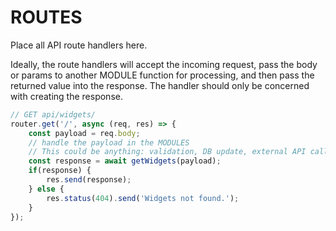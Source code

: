 # ROUTES

Place all API route handlers here.

Ideally, the route handlers will accept the incoming request, pass the body or params to another MODULE function for processing, and then pass the returned value into the response. The handler should only be concerned with creating the response.

```js
// GET api/widgets/
router.get('/', async (req, res) => {
    const payload = req.body;
    // handle the payload in the MODULES
    // This could be anything: validation, DB update, external API call, etc
    const response = await getWidgets(payload);
    if(response) {
        res.send(response);
    } else {
        res.status(404).send('Widgets not found.');
    }
});

```